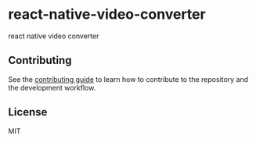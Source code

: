 # react-native-video-converter

react native video converter

## Contributing

See the [contributing guide](CONTRIBUTING.md) to learn how to contribute to the repository and the development workflow.

## License

MIT
